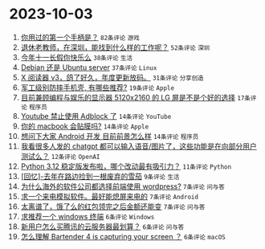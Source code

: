 # 2023-10-03

1. [你用过的第一个手柄是？](https://www.v2ex.com/t/978665) `82条评论` `游戏`
1. [退休老教师，在深圳，能找到什么样的工作呢？](https://www.v2ex.com/t/978678) `52条评论` `深圳`
1. [今年十一长假你快乐么](https://www.v2ex.com/t/978680) `38条评论` `生活`
1. [Debian 还是 Ubuntu server](https://www.v2ex.com/t/978670) `37条评论` `Linux`
1. [X 阅读器 v3，鸽了好久，年度更新放码。](https://www.v2ex.com/t/978710) `31条评论` `分享创造`
1. [军工级别防摔手机壳, 有哪些推荐?](https://www.v2ex.com/t/978696) `19条评论` `Apple`
1. [目前兼顾编程与娱乐的显示器 5120x2160 的 LG 屏是不是个好的选择](https://www.v2ex.com/t/978675) `17条评论` `程序员`
1. [Youtube 禁止使用 Adblock 了](https://www.v2ex.com/t/978733) `14条评论` `YouTube`
1. [你的 macbook 会贴膜吗?](https://www.v2ex.com/t/978714) `14条评论` `Apple`
1. [想问下大家 Android 开发 目前前景怎么样](https://www.v2ex.com/t/978676) `14条评论` `程序员`
1. [我看很多人发的 chatgpt 都可以输入语音/图片了，这些功能是在向部分用户测试么？](https://www.v2ex.com/t/978677) `12条评论` `OpenAI`
1. [Python 3.12 稳定版发布啦，哪个改动最有吸引力？](https://www.v2ex.com/t/978716) `11条评论` `Python`
1. [[回忆]-去年在路边捡到一根废弃的雪茄](https://www.v2ex.com/t/978669) `9条评论` `生活`
1. [为什么海外的软件公司都选择前端使用 wordpress?](https://www.v2ex.com/t/978707) `7条评论` `问与答`
1. [求一个来电模拟软件。最好能熄屏来电的](https://www.v2ex.com/t/978697) `7条评论` `Android`
1. [太离谱了，饿了么的红包领完之后金额还能变](https://www.v2ex.com/t/978668) `7条评论` `问与答`
1. [求推荐一个 windows 终端](https://www.v2ex.com/t/978719) `6条评论` `Windows`
1. [新用户怎么买腾讯的云服务器最划算？](https://www.v2ex.com/t/978701) `6条评论` `问与答`
1. [怎么理解 Bartender 4 is capturing your screen ？](https://www.v2ex.com/t/978688) `6条评论` `macOS`
